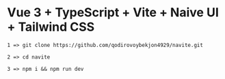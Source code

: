 # Vue 3 + TypeScript + Vite + Naive UI + Tailwind CSS

```
1 => git clone https://github.com/qodirovoybekjon4929/navite.git

```

```
2 => cd navite

```

```
3 => npm i && npm run dev

```
